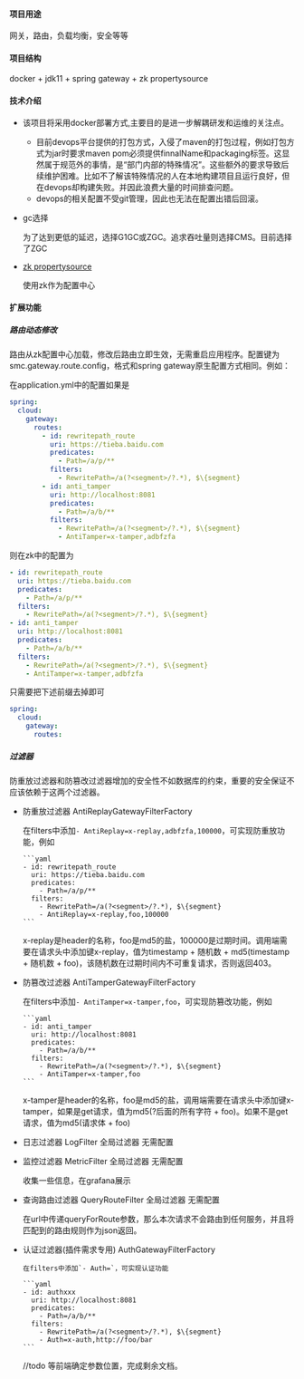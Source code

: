 #### 项目用途

网关，路由，负载均衡，安全等等

#### 项目结构

docker + jdk11 +  spring gateway + zk propertysource

#### 技术介绍

* 该项目将采用docker部署方式,主要目的是进一步解耦研发和运维的关注点。

  * 目前devops平台提供的打包方式，入侵了maven的打包过程，例如打包方式为jar时要求maven pom必须提供finnalName和packaging标签。这显然属于规范外的事情，是“部门内部的特殊情况”。这些额外的要求导致后续维护困难。比如不了解该特殊情况的人在本地构建项目且运行良好，但在devops却构建失败。并因此浪费大量的时间排查问题。
  * devops的相关配置不受git管理，因此也无法在配置出错后回滚。

* gc选择
    
    为了达到更低的延迟，选择G1GC或ZGC。追求吞吐量则选择CMS。目前选择了ZGC

* [zk propertysource](http://ops.mrd.sohuno.com/gitlab/binglongli217932/zk-propertysource)

    使用zk作为配置中心

#### 扩展功能

##### 路由动态修改

路由从zk配置中心加载，修改后路由立即生效，无需重启应用程序。配置键为smc.gateway.route.config，格式和spring gateway原生配置方式相同。例如：

在application.yml中的配置如果是

```yaml
spring:
  cloud:
    gateway:
      routes:
        - id: rewritepath_route
          uri: https://tieba.baidu.com
          predicates:
            - Path=/a/p/**
          filters:
            - RewritePath=/a(?<segment>/?.*), $\{segment}
        - id: anti_tamper
          uri: http://localhost:8081
          predicates:
            - Path=/a/b/**
          filters:
            - RewritePath=/a(?<segment>/?.*), $\{segment}
            - AntiTamper=x-tamper,adbfzfa
```

则在zk中的配置为

```yaml
- id: rewritepath_route
  uri: https://tieba.baidu.com
  predicates:
    - Path=/a/p/**
  filters:
    - RewritePath=/a(?<segment>/?.*), $\{segment}
- id: anti_tamper
  uri: http://localhost:8081
  predicates:
    - Path=/a/b/**
  filters:
    - RewritePath=/a(?<segment>/?.*), $\{segment}
    - AntiTamper=x-tamper,adbfzfa
```

只需要把下述前缀去掉即可

```yaml
spring:
  cloud:
    gateway:
      routes:
```

##### 过滤器

防重放过滤器和防篡改过滤器增加的安全性不如数据库的约束，重要的安全保证不应该依赖于这两个过滤器。

* 防重放过滤器 AntiReplayGatewayFilterFactory

    在filters中添加`- AntiReplay=x-replay,adbfzfa,100000`，可实现防重放功能，例如

      ```yaml
      - id: rewritepath_route
        uri: https://tieba.baidu.com
        predicates:
          - Path=/a/p/**
        filters:
          - RewritePath=/a(?<segment>/?.*), $\{segment}
          - AntiReplay=x-replay,foo,100000
      ```

    x-replay是header的名称，foo是md5的盐，100000是过期时间。调用端需要在请求头中添加键x-replay，值为timestamp + 随机数 + md5(timestamp + 随机数 + foo)，该随机数在过期时间内不可重复请求，否则返回403。

* 防篡改过滤器 AntiTamperGatewayFilterFactory

    在filters中添加`- AntiTamper=x-tamper,foo`，可实现防篡改功能，例如

      ```yaml
      - id: anti_tamper
        uri: http://localhost:8081
        predicates:
          - Path=/a/b/**
        filters:
          - RewritePath=/a(?<segment>/?.*), $\{segment}
          - AntiTamper=x-tamper,foo
      ```

    x-tamper是header的名称，foo是md5的盐，调用端需要在请求头中添加键x-tamper，如果是get请求，值为md5(?后面的所有字符 + foo)。如果不是get请求，值为md5(请求体 + foo)

* 日志过滤器 LogFilter 全局过滤器 无需配置

* 监控过滤器 MetricFilter 全局过滤器 无需配置

    收集一些信息，在grafana展示

* 查询路由过滤器 QueryRouteFilter 全局过滤器 无需配置

    在url中传递queryForRoute参数，那么本次请求不会路由到任何服务，并且将匹配到的路由规则作为json返回。

* 认证过滤器(插件需求专用) AuthGatewayFilterFactory

      在filters中添加`- Auth=`，可实现认证功能

      ```yaml
      - id: authxxx
        uri: http://localhost:8081
        predicates:
          - Path=/a/b/**
        filters:
          - RewritePath=/a(?<segment>/?.*), $\{segment}
          - Auth=x-auth,http://foo/bar
      ```

    //todo 等前端确定参数位置，完成剩余文档。







